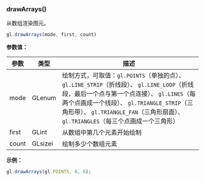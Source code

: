 ### drawArrays()

从数组渲染图元。

```js
gl.drawArrays(mode, first, count)
```

**参数值：**

|参数|类型|描述|
|-|-|-|
|mode|GLenum|绘制方式，可取值：`gl.POINTS`（单独的点）、 `gl.LINE_STRIP`（折线段）、 `gl.LINE_LOOP`（折线段，最后一个点与第一个点连接）、 `gl.LINES`（每两个点画成一个线段）、 `gl.TRIANGLE_STRIP`（三角形带）、 `gl.TRIANGLE_FAN`（三角形扇面）、 `gl.TRIANGLES`（每三个点画成一个三角形）|
|first|GLint|从数组中第几个元素开始绘制|
|count|GLsizei|绘制多少个数组元素|

**示例：**

```js
gl.drawArrays(gl.POINTS, 0, 8);
```
